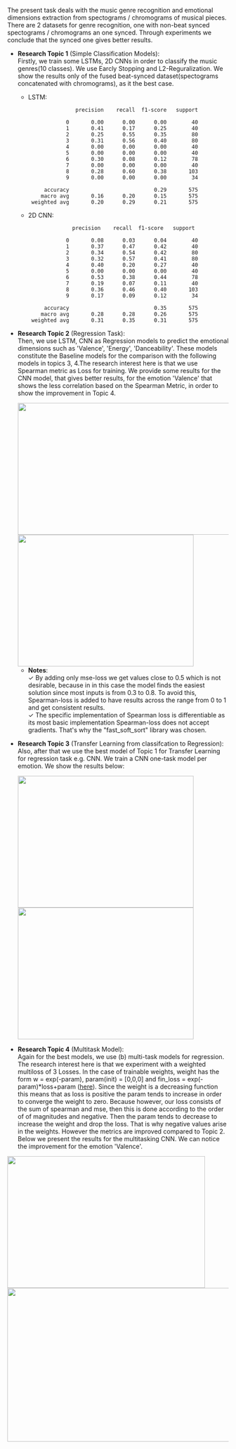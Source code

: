 The present task deals with the music genre recognition and emotional dimensions extraction from spectograms / chromograms of musical pieces. There are 2 datasets for genre recognition, one with non-beat synced spectograms / chromograms an one synced. Through experiments we conclude that the synced one gives better results. 

- **Research Topic 1** (Simple Classification Models):<br />Firstly, we train some LSTMs, 2D CNNs in order to classify the music genres(10 classes). We use Earcly Stopping and L2-Reguralization. We show the results only of the fused beat-synced dataset(spectograms concatenated with chromograms), as it the best case.
   - LSTM:

                        precision    recall  f1-score   support
          
                     0       0.00      0.00      0.00        40
                     1       0.41      0.17      0.25        40
                     2       0.25      0.55      0.35        80
                     3       0.31      0.56      0.40        80
                     4       0.00      0.00      0.00        40
                     5       0.00      0.00      0.00        40
                     6       0.30      0.08      0.12        78
                     7       0.00      0.00      0.00        40
                     8       0.28      0.60      0.38       103
                     9       0.00      0.00      0.00        34
          
              accuracy                           0.29       575
             macro avg       0.16      0.20      0.15       575
          weighted avg       0.20      0.29      0.21       575

   - 2D CNN:


                       precision    recall  f1-score   support
          
                     0       0.08      0.03      0.04        40
                     1       0.37      0.47      0.42        40
                     2       0.34      0.54      0.42        80
                     3       0.32      0.57      0.41        80
                     4       0.40      0.20      0.27        40
                     5       0.00      0.00      0.00        40
                     6       0.53      0.38      0.44        78
                     7       0.19      0.07      0.11        40
                     8       0.36      0.46      0.40       103
                     9       0.17      0.09      0.12        34
          
              accuracy                           0.35       575
             macro avg       0.28      0.28      0.26       575
          weighted avg       0.31      0.35      0.31       575
     
- **Research Topic 2** (Regression Task):<br />Then, we use LSTM, CNN as Regression models to predict the emotional dimensions such as 'Valence', 'Energy', 'Danceability'. These models constitute the Baseline models for the comparison with the following models in topics 3, 4.The research interest here is that we use Spearman metric as Loss for training. We provide some results for the CNN model, that gives better results, for the emotion 'Valence' that shows the less correlation based on the Spearman Metric, in order to show the improvement in Topic 4.

  <img src="https://github.com/mpektkd/Pattern-Recognition-Techniques/assets/62422421/7926dd05-cd98-4276-b4d7-689b5e7c97d4" width="500" height="300">
  <img src="https://github.com/mpektkd/Pattern-Recognition-Techniques/assets/62422421/f07710f6-fa3a-4786-8c1f-fe6dfef0eaaa" width="400" height="300">
  
   - **Notes**:<br />
      ✓ By adding only mse-loss we get values ​​close to 0.5 which is not desirable, because in
        in this case the model finds the easiest solution since most inputs
        is from 0.3 to 0.8. To avoid this, Spearman-loss is added to have
        results across the range from 0 to 1 and get consistent results.<br />
      ✓ The specific implementation of Spearman loss is differentiable as its most basic implementation
        Spearman-loss does not accept gradients. That's why the "fast_soft_sort" library was chosen.<br />
- **Research Topic 3** (Transfer Learning from classifcation to Regression):<br />Also, after that we use the best model of Topic 1 for Transfer Learning for regression task e.g. CNN. We train a CNN one-task model per emotion. We show the results below:
  
  <img src="https://github.com/mpektkd/Pattern-Recognition-Techniques/assets/62422421/c232749b-f82e-4beb-b5c1-17232e353aff" width="400" height="300">
  <img src="https://github.com/mpektkd/Pattern-Recognition-Techniques/assets/62422421/efc4bef1-2d20-40fc-a95d-dceb3e4d875e" width="400" height="300">


- **Research Topic 4** (Multitask Model):<br />Again for the best models, we use (b) multi-task models for regression. The research interest here is that we experiment with a weighted multiloss of 3 Losses. In the case of trainable weights, weight has the form w = exp(-param), param(init) = [0,0,0] and
fin_loss = exp(-param)*loss+param ([here](https://github.com/mpektkd/Pattern-Recognition-Techniques/blob/d7d926e3a669cb2138a6dfd381e71b92448c49ea/Music%20Emotional%20Multitasking%20Regression%20Model%20using%20Spearman%20Metric/lib.py#L101)). Since the weight is a decreasing function this means that as loss is positive the param tends to increase in order to converge the weight to zero. Because however, our loss consists of the sum of spearman and mse, then this is done according to the order of of magnitudes and negative. Then the param tends to decrease to increase the weight and drop the loss. That is why negative values ​​arise in the weights. However the metrics are improved compared to Topic 2. Below we present the results for the multitasking CNN. We can notice the improvement for the emotion 'Valence'.

<img src="https://github.com/mpektkd/Pattern-Recognition-Techniques/assets/62422421/36ecfd5e-2479-42c8-a13f-df7fd34b678f" width="450" height="300">
<img src="https://github.com/mpektkd/Pattern-Recognition-Techniques/assets/62422421/feabfdab-8979-4157-9e81-50fbb107093a" width="1000" height="350">
